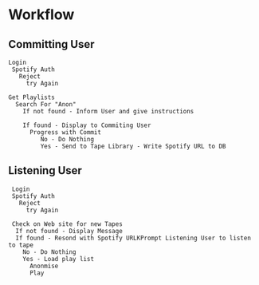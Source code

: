 Workflow
========

Committing User
---------------
  
  	Login
     Spotify Auth
       Reject
         try Again         
    
    Get Playlists
      Search For "Anon"
        If not found - Inform User and give instructions
        
        If found - Display to Commiting User
          Progress with Commit
             No - Do Nothing
             Yes - Send to Tape Library - Write Spotify URL to DB


Listening User
---------------
 	 Login
     Spotify Auth
       Reject
         try Again 
         
   	 Check on Web site for new Tapes
      If not found - Display Message
      If found - Resond with Spotify URLKPrompt Listening User to listen to tape
        No - Do Nothing
        Yes - Load play list
          Anonmise
          Play
        
        
            
        
